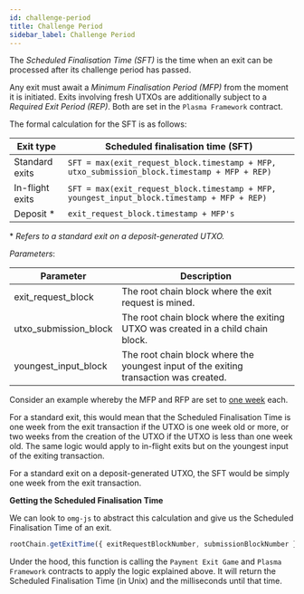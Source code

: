 ```yaml
---
id: challenge-period
title: Challenge Period
sidebar_label: Challenge Period
---
```


The *Scheduled Finalisation Time (SFT)* is the time when an exit can be processed after its challenge period has passed. 

Any exit must await a *Minimum Finalisation Period (MFP)* from the moment it is initiated. Exits involving fresh UTXOs are additionally subject to a *Required Exit Period (REP)*. Both are set in the `Plasma Framework` contract.

The formal calculation for the SFT is as follows:

| Exit type | Scheduled finalisation time (SFT) |
|   ---     |   ---     |
| Standard exits | `SFT = max(exit_request_block.timestamp + MFP, utxo_submission_block.timestamp + MFP + REP)` |
| In-flight exits   | `SFT = max(exit_request_block.timestamp + MFP, youngest_input_block.timestamp + MFP + REP)` |
| Deposit * | `exit_request_block.timestamp + MFP's`

**&nbsp;Refers to a standard exit on a deposit-generated UTXO.*

*Parameters*:

| Parameter | Description |
|   ---     |   ---     |
| exit_request_block  | The root chain block where the exit request is mined. |
| utxo_submission_block | The root chain block where the exiting UTXO was created in a child chain block. |
| youngest_input_block  | The root chain block where the youngest input of the exiting transaction was created. |

Consider an example whereby the MFP and RFP are set to <u>one week</u> each.

For a standard exit, this would mean that the Scheduled Finalisation Time is one week from the exit transaction if the UTXO is one week old or more, or two weeks from the creation of the UTXO if the UTXO is less than one week old. The same logic would apply to in-flight exits but on the youngest input of the exiting transaction.

For a standard exit on a deposit-generated UTXO, the SFT would be simply one week from the exit transaction.

**Getting the Scheduled Finalisation Time** 

We can look to `omg-js` to abstract this calculation and give us the Scheduled Finalisation Time of an exit.

```js
rootChain.getExitTime({ exitRequestBlockNumber, submissionBlockNumber })
```

Under the hood, this function is calling the `Payment Exit Game` and `Plasma Framework` contracts to apply the logic explained above. It will return the Scheduled Finalisation Time (in Unix) and the milliseconds until that time.